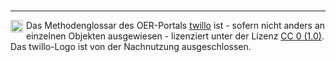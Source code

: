 <br>

---
<footer style="font-size:14px;">
  <img src="images/creative-commons_cc-zero.svg " height="20px" style="float:left;margin:0 5px 0 0" alt="Creative Commons CC BY" title="Creative Commons CC BY"/>Das Methodenglossar des OER-Portals <a aria-describedby="twillo Hompage" href="https://twillo.de">twillo</a> ist - sofern nicht anders an einzelnen Objekten ausgewiesen - lizenziert unter der Lizenz <a aria-describedby="Link zur Quelle (CreativeCommons Seite)" href="https://creativecommons.org/publicdomain/zero/1.0/legalcode" target="_blank">CC 0 (1.0)</a>. Das twillo-Logo ist von der Nachnutzung ausgeschlossen.
</footer>
